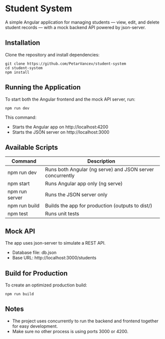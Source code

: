 # Student System

A simple Angular application for managing students — view, edit, and delete student records — with a mock backend API powered by json-server.

## Installation

Clone the repository and install dependencies:

```
git clone https://github.com/PetarVancev/student-system
cd student-system
npm install
```

## Running the Application

To start both the Angular frontend and the mock API server, run:

```
npm run dev
```

This command:

- Starts the Angular app on http://localhost:4200
- Starts the JSON server on http://localhost:3000

## Available Scripts

| Command        | Description                                               |
| -------------- | --------------------------------------------------------- |
| npm run dev    | Runs both Angular (ng serve) and JSON server concurrently |
| npm start      | Runs Angular app only (ng serve)                          |
| npm run server | Runs the JSON server only                                 |
| npm run build  | Builds the app for production (outputs to dist/)          |
| npm test       | Runs unit tests                                           |

## Mock API

The app uses json-server to simulate a REST API.

- Database file: db.json
- Base URL: http://localhost:3000/students

## Build for Production

To create an optimized production build:

```
npm run build
```

## Notes

- The project uses concurrently to run the backend and frontend together for easy development.
- Make sure no other process is using ports 3000 or 4200.
